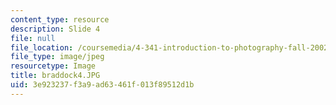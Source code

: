 ```yaml
---
content_type: resource
description: Slide 4
file: null
file_location: /coursemedia/4-341-introduction-to-photography-fall-2002/3e923237f3a9ad63461f013f89512d1b_braddock4.JPG
file_type: image/jpeg
resourcetype: Image
title: braddock4.JPG
uid: 3e923237-f3a9-ad63-461f-013f89512d1b
---
```

